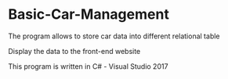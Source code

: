 # Basic-Car-Management

The program allows to store car data into different relational table

Display the data to the front-end website

This program is written in C# - Visual Studio 2017 
